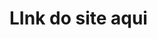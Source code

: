 <h1>LInk do site <a src="https://italomirandasantiago.github.io/cervejaria_landing_page/">aqui</a></h1>
